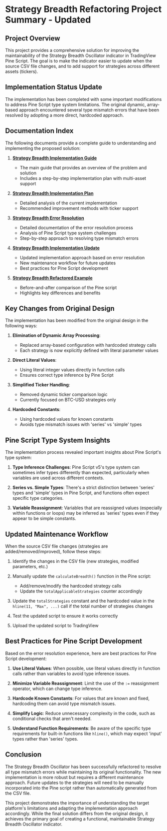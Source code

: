 # Strategy Breadth Refactoring Project Summary - Updated

## Project Overview

This project provides a comprehensive solution for improving the maintainability of the Strategy Breadth Oscillator indicator in TradingView Pine Script. The goal is to make the indicator easier to update when the source CSV file changes, and to add support for strategies across different assets (tickers).

## Implementation Status Update

The implementation has been completed with some important modifications to address Pine Script type system limitations. The original dynamic, array-based approach encountered several type mismatch errors that have been resolved by adopting a more direct, hardcoded approach.

## Documentation Index

The following documents provide a complete guide to understanding and implementing the proposed solution:

1. **[Strategy Breadth Implementation Guide](strategy_breadth_implementation_guide.md)**
   - The main guide that provides an overview of the problem and solution
   - Includes a step-by-step implementation plan with multi-asset support

2. **[Strategy Breadth Implementation Plan](strategy_breadth_implementation_plan.md)**
   - Detailed analysis of the current implementation
   - Recommended improvement methods with ticker support

3. **[Strategy Breadth Error Resolution](strategy_breadth_error_resolution.md)**
   - Detailed documentation of the error resolution process
   - Analysis of Pine Script type system challenges
   - Step-by-step approach to resolving type mismatch errors

4. **[Strategy Breadth Implementation Update](strategy_breadth_implementation_update.md)**
   - Updated implementation approach based on error resolution
   - New maintenance workflow for future updates
   - Best practices for Pine Script development

5. **[Strategy Breadth Refactored Example](strategy_breadth_refactored_example.md)**
   - Before-and-after comparison of the Pine script
   - Highlights key differences and benefits

## Key Changes from Original Design

The implementation has been modified from the original design in the following ways:

1. **Elimination of Dynamic Array Processing**:
   - Replaced array-based configuration with hardcoded strategy calls
   - Each strategy is now explicitly defined with literal parameter values

2. **Direct Literal Values**:
   - Using literal integer values directly in function calls
   - Ensures correct type inference by Pine Script

3. **Simplified Ticker Handling**:
   - Removed dynamic ticker comparison logic
   - Currently focused on BTC-USD strategies only

4. **Hardcoded Constants**:
   - Using hardcoded values for known constants
   - Avoids type mismatch issues with 'series' vs 'simple' types

## Pine Script Type System Insights

The implementation process revealed important insights about Pine Script's type system:

1. **Type Inference Challenges**: Pine Script v5's type system can sometimes infer types differently than expected, particularly when variables are used across different contexts.

2. **Series vs. Simple Types**: There's a strict distinction between 'series' types and 'simple' types in Pine Script, and functions often expect specific type categories.

3. **Variable Reassignment**: Variables that are reassigned values (especially within functions or loops) may be inferred as 'series' types even if they appear to be simple constants.

## Updated Maintenance Workflow

When the source CSV file changes (strategies are added/removed/improved), follow these steps:

1. Identify the changes in the CSV file (new strategies, modified parameters, etc.)

2. Manually update the `calculateBreadth()` function in the Pine script:
   - Add/remove/modify the hardcoded strategy calls
   - Update the `totalApplicableStrategies` counter accordingly

3. Update the `totalStrategies` constant and the hardcoded value in the `hline(11, "Max", ...)` call if the total number of strategies changes

4. Test the updated script to ensure it works correctly

5. Upload the updated script to TradingView

## Best Practices for Pine Script Development

Based on the error resolution experience, here are best practices for Pine Script development:

1. **Use Literal Values**: When possible, use literal values directly in function calls rather than variables to avoid type inference issues.

2. **Minimize Variable Reassignment**: Limit the use of the `:=` reassignment operator, which can change type inference.

3. **Hardcode Known Constants**: For values that are known and fixed, hardcoding them can avoid type mismatch issues.

4. **Simplify Logic**: Reduce unnecessary complexity in the code, such as conditional checks that aren't needed.

5. **Understand Function Requirements**: Be aware of the specific type requirements for built-in functions like `hline()`, which may expect 'input' types rather than 'series' types.

## Conclusion

The Strategy Breadth Oscillator has been successfully refactored to resolve all type mismatch errors while maintaining its original functionality. The new implementation is more robust but requires a different maintenance approach. Future updates to the strategies will need to be manually incorporated into the Pine script rather than automatically generated from the CSV file.

This project demonstrates the importance of understanding the target platform's limitations and adapting the implementation approach accordingly. While the final solution differs from the original design, it achieves the primary goal of creating a functional, maintainable Strategy Breadth Oscillator indicator.
